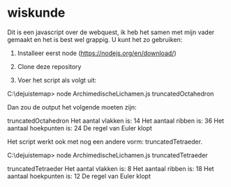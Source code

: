 # wiskunde

Dit is een javascript over de webquest, ik heb het samen met mijn vader gemaakt en het is best wel grappig.
U kunt het zo gebruiken:

1. Installeer eerst node (https://nodejs.org/en/download/)

2. Clone deze repository

3. Voer het script als volgt uit:

C:\dejuistemap> node ArchimedischeLichamen.js truncatedOctahedron

Dan zou de output het volgende moeten zijn:

truncatedOctahedron
Het aantal vlakken is: 14
Het aantaal ribben is: 36
Het aantaal hoekpunten is: 24
De regel van Euler klopt

Het script werkt ook met nog een andere vorm: truncatedTetraeder.

C:\dejuistemap> node ArchimedischeLichamen.js truncatedTetraeder

truncatedTetraeder
Het aantal vlakken is: 8
Het aantaal ribben is: 18
Het aantaal hoekpunten is: 12
De regel van Euler klopt
